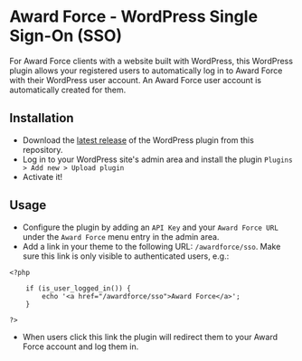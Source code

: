 # Award Force - WordPress Single Sign-On (SSO)

For Award Force clients with a website built with WordPress, this WordPress plugin allows your registered users to automatically log in to Award Force with their WordPress user account. An Award Force user account is automatically created for them.

## Installation

- Download the [latest release](https://github.com/tectonic/sso-awardforce/releases) of the WordPress plugin from this repository.
- Log in to your WordPress site's admin area and install the plugin `Plugins > Add new > Upload plugin`
- Activate it!

## Usage

- Configure the plugin by adding an `API Key` and your `Award Force URL` under the `Award Force` menu entry in the admin area.
- Add a link in your theme to the following URL: `/awardforce/sso`. Make sure this link is only visible to authenticated users, e.g.:

```
<?php

    if (is_user_logged_in()) {
        echo '<a href="/awardforce/sso">Award Force</a>';
    }

?>
```

- When users click this link the plugin will redirect them to your Award Force account and log them in.
